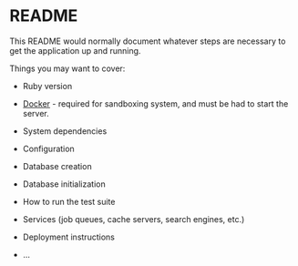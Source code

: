 # README

This README would normally document whatever steps are necessary to get the
application up and running.

Things you may want to cover:

* Ruby version
* [Docker](https://docker.com) - required for sandboxing system, and must be had to start the server.
* System dependencies

* Configuration

* Database creation

* Database initialization

* How to run the test suite

* Services (job queues, cache servers, search engines, etc.)

* Deployment instructions

* ...
